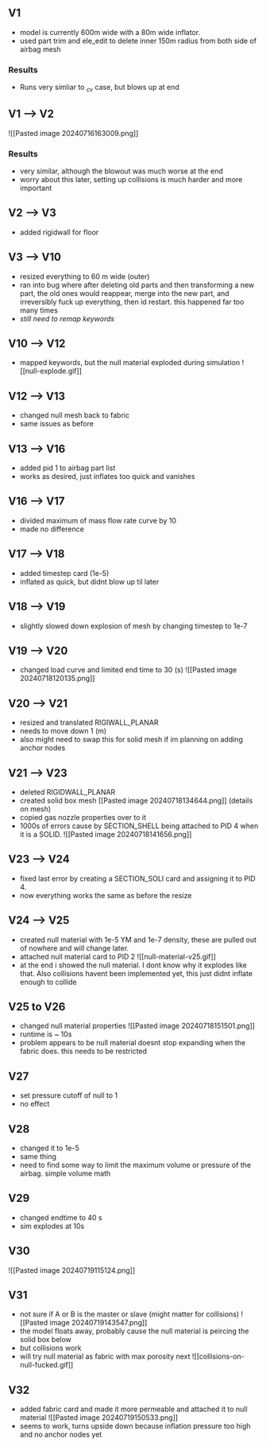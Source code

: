 ## V1
- model is currently 600m wide with a 80m wide inflator.
- used part trim and ele_edit to delete inner 150m radius from both side of airbag mesh
### Results
- Runs very simliar to $_{cv}$ case, but blows up at end
## V1 --> V2
![[Pasted image 20240716163009.png]]
### Results
- very similar, although the blowout was much worse at the end
- worry about this later, setting up collisions is much harder and more important
## V2 --> V3
- added rigidwall for floor
## V3 --> V10
- resized everything to 60 m wide (outer)
- ran into bug where after deleting old parts and then transforming a new part, the old ones would reappear, merge into the new part, and irreversibly fuck up everything, then id restart. this happened far too many times
- *still need to remap keywords* 
## V10 --> V12 
- mapped keywords, but the null material exploded during simulation
![[null-explode.gif]]

## V12 --> V13
- changed null mesh back to fabric
- same issues as before
## V13 --> V16
- added pid 1 to airbag part list
- works as desired, just inflates too quick and vanishes
## V16 --> V17
- divided maximum of mass flow rate curve by 10
- made no difference
## V17 --> V18
- added timestep card (1e-5)
- inflated as quick, but didnt blow up til later
## V18 --> V19
- slightly slowed down explosion of mesh by changing timestep to 1e-7
## V19 --> V20
- changed load curve and limited end time to 30 (s)
![[Pasted image 20240718120135.png]]
## V20 --> V21
- resized and translated RIGIWALL_PLANAR
- needs to move down 1 (m)
- also might need to swap this for solid mesh if im planning on adding anchor nodes
## V21 --> V23
- deleted RIGIDWALL_PLANAR
- created solid box mesh
[[Pasted image 20240718134644.png]] (details on mesh)
- copied gas nozzle properties over to it
- 1000s of errors cause by SECTION_SHELL being attached to PID 4 when it is a SOLID.
![[Pasted image 20240718141656.png]]
## V23 --> V24
- fixed last error by creating a SECTION_SOLI card and assigning it to PID 4.
- now everything works the same as before the resize
## V24 --> V25
- created null material with 1e-5 YM and 1e-7 density, these are pulled out of nowhere and will change later. 
- attached null material card to PID 2
![[null-material-v25.gif]]
- at the end i showed the null material. I dont know why it explodes like that. Also collisions havent been implemented yet, this just didnt inflate enough to collide
## V25 to V26
- changed null material properties ![[Pasted image 20240718151501.png]]
- runtime is ~ 10s
- problem appears to be null material doesnt stop expanding when the fabric does. this needs to be restricted
## V27
- set pressure cutoff of null to 1
- no effect
## V28
- changed it to 1e-5
- same thing
- need to find some way to limit the maximum volume or pressure of the airbag. simple volume math
## V29
- changed endtime to 40 s
- sim explodes at 10s
## V30 
![[Pasted image 20240719115124.png]]
## V31
- not sure if A or B is the master or slave (might matter for collisions)
![[Pasted image 20240719143547.png]]
- the model floats away, probably cause the null material is peircing the solid box below
- but collisions work
- will try null material as fabric with max porosity next
![[collisions-on-null-fucked.gif]]
## V32
- added fabric card and made it more permeable and attached it to null material
![[Pasted image 20240719150533.png]]
- seems to work, turns upside down because inflation pressure too high and no anchor nodes yet
